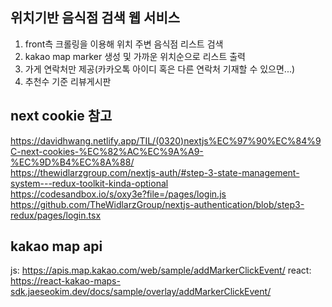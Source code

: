 ## 위치기반 음식점 검색 웹 서비스
1. front측 크롤링을 이용해 위치 주변 음식점 리스트 검색
2. kakao map marker 생성 및 가까운 위치순으로 리스트 출력
3. 가게 연락처만 제공(카카오톡 아이디 혹은 다른 연락처 기재할 수 있으면...)
4. 추천수 기준 리뷰게시판

## next cookie 참고
https://davidhwang.netlify.app/TIL/(0320)nextjs%EC%97%90%EC%84%9C-next-cookies-%EC%82%AC%EC%9A%A9-%EC%9D%B4%EC%8A%88/  
https://thewidlarzgroup.com/nextjs-auth/#step-3-state-management-system---redux-toolkit-kinda-optional  
https://codesandbox.io/s/oxy3e?file=/pages/login.js  
https://github.com/TheWidlarzGroup/nextjs-authentication/blob/step3-redux/pages/login.tsx  


## kakao map api
js: https://apis.map.kakao.com/web/sample/addMarkerClickEvent/ 
react: https://react-kakao-maps-sdk.jaeseokim.dev/docs/sample/overlay/addMarkerClickEvent/

